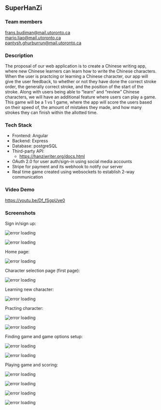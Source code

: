 ## SuperHanZi

### Team members

frans.budiman@mail.utoronto.ca  
mario.liao@mail.utoronto.ca  
pantysh.ghurburrun@mail.utoronto.ca

### Description

The proposal of our web application is to create a Chinese writing app, where new Chinese learners can learn how to write the Chinese characters. When the user is practcing or learning a Chinese character, our app will give the user feedback, to whether or not they have done the correct stroke order, the generally correct stroke, and the position of the start of the stroke. Along with users being able to “learn” and “review” Chinese characters, we will have an additional feature where users can play a game. This game will be a 1 vs 1 game, where the app will score the users based on their speed of, the amount of mistakes they made, and how many strokes they can finish within the allotted time.

### Tech Stack

- Frontend: Angular
- Backend: Express
- Database: postgreSQL
- Third-party API:
  - https://hanziwriter.org/docs.html
- OAuth 2.0 for user auth/sign-in using social media accounts
- Stripe for payment and its webhook to notify our server
- Real time game created using websockets to establish 2-way communication

### Video Demo

https://youtu.be/Df_fSgpUye0

### Screenshots

Sign in/sign up:

![error loading](screenshots/signIn.png)

![error loading](screenshots/signUp.png)

Home page:

![error loading](screenshots/homePage.png)

Character selection page (first page):

![error loading](screenshots/characterSelection.png)

Learning new character:

![error loading](screenshots/learning.png)

Practing character:

![error loading](screenshots/practicing1.png)

![error loading](screenshots/practicing2.png)

Finding game and game options setup:

![error loading](screenshots/findingMatch.png)

![error loading](screenshots/game1.png)

Playing game and scoring:

![error loading](screenshots/game2.png)

![error loading](screenshots/game3.png)

![error loading](screenshots/game4.png)

![error loading](screenshots/game5.png)
